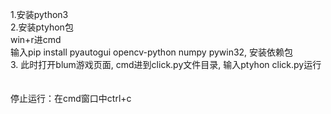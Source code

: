 1.安装python3 <br>
2.安装ptyhon包 <br>
    win+r进cmd <br>
    输入pip install pyautogui opencv-python numpy pywin32, 安装依赖包 <br>
3. 此时打开blum游戏页面, cmd进到click.py文件目录, 输入ptyhon click.py运行 <br>
<br>
<br>
停止运行：在cmd窗口中ctrl+c
